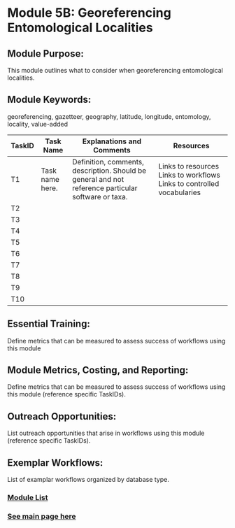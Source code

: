 # Module 5B: Georeferencing Entomological Localities

## Module Purpose: 
This module outlines what to consider when georeferencing entomological localities.

## Module Keywords: 
georeferencing, gazetteer, geography, latitude, longitude, entomology, locality, value-added


| TaskID | Task Name | Explanations and Comments | Resources |
|--------|-----------|---------------------------|-----------|
|T1| Task name here.|Definition, comments, description. Should be general and not reference particular software or taxa.| Links to resources  Links to workflows  Links to controlled vocabularies|
|T2||||
|T3||||
|T4||||
|T5||||
|T6||||
|T7||||
|T8||||
|T9||||
|T10||||



## Essential Training: 
Define metrics that can be measured to assess success of workflows using this module

## Module Metrics, Costing, and Reporting: 
Define metrics that can be measured to assess success of workflows using this module (reference specific TaskIDs).

## Outreach Opportunities: 
List outreach opportunities that arise in workflows using this module (reference specific TaskIDs).

## Exemplar Workflows: 
List of examplar workflows organized by database type.

### [Module List](https://entcollnet.github.io/BugFlow/modules/)
### [See main page here](https://entcollnet.github.io/BugFlow/)
